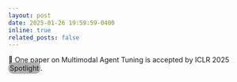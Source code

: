 ```yaml
---
layout: post
date: 2025-01-26 19:59:59-0400
inline: true
related_posts: false
---
```


🌟 One paper on Multimodal Agent Tuning is accepted by ICLR 2025
<span style="background-color: #b0afaf; border-radius: 10px; padding: 3px;">
Spotlight</span>.
